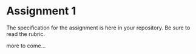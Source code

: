 # Assignment 1


The specification for the assignment is here in your repository. Be sure to read the rubric.

more to come...
